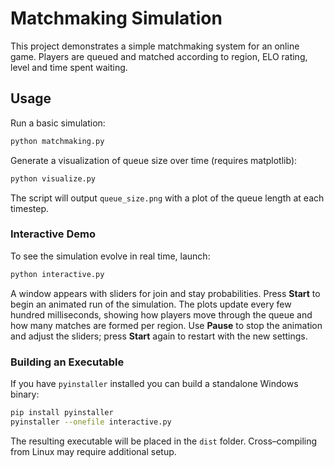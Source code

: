 # Matchmaking Simulation

This project demonstrates a simple matchmaking system for an online game.
Players are queued and matched according to region, ELO rating, level and
time spent waiting.

## Usage

Run a basic simulation:

```bash
python matchmaking.py
```

Generate a visualization of queue size over time (requires matplotlib):

```bash
python visualize.py
```

The script will output `queue_size.png` with a plot of the queue length at
each timestep.

### Interactive Demo

To see the simulation evolve in real time, launch:

```bash
python interactive.py
```

A window appears with sliders for join and stay probabilities. Press **Start**
to begin an animated run of the simulation. The plots update every few hundred
milliseconds, showing how players move through the queue and how many matches
are formed per region. Use **Pause** to stop the animation and adjust the
sliders; press **Start** again to restart with the new settings.

### Building an Executable

If you have `pyinstaller` installed you can build a standalone Windows binary:

```bash
pip install pyinstaller
pyinstaller --onefile interactive.py
```

The resulting executable will be placed in the `dist` folder. Cross–compiling
from Linux may require additional setup.
